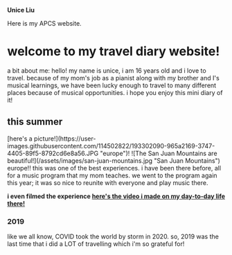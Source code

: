 <strong>Unice Liu </strong>
  
Here is my APCS website. 
<h1>welcome to my travel diary website!</h1>
a bit about me: hello! my name is unice, i am 16 years old and i love to travel. because of my mom's job as a pianist along with my brother and I's musical learnings, we have been lucky enough to travel to many different places because of musical opportunities. i hope you enjoy this mini diary of it! 
<h2>this summer</h2>
[here's a picture!](https://user-images.githubusercontent.com/114502822/193302090-965a2169-3747-4405-89f5-8792cd6e8a56.JPG "europe")! 
![The San Juan Mountains are beautiful!](/assets/images/san-juan-mountains.jpg "San Juan Mountains")
europe!! this was one of the best experiences. i have been there before, all for a music program that my mom teaches. we went to the program again this year; it was so nice to reunite with everyone and play music there. 

<strong>i even filmed the experience
  [here's the video i made on my day-to-day life there!](https://youtu.be/ZGMYYbWmnbY) </strong> 
<h3>2019</h3>
like we all know, COVID took the world by storm in 2020. so, 2019 was the last time that i did a LOT of travelling which i'm so grateful for! 

